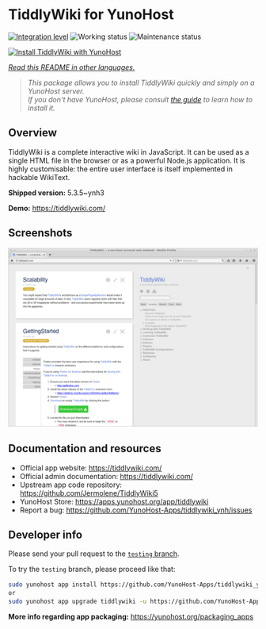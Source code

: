 <!--
N.B.: This README was automatically generated by <https://github.com/YunoHost/apps/tree/master/tools/readme_generator>
It shall NOT be edited by hand.
-->

# TiddlyWiki for YunoHost

[![Integration level](https://dash.yunohost.org/integration/tiddlywiki.svg)](https://ci-apps.yunohost.org/ci/apps/tiddlywiki/) ![Working status](https://ci-apps.yunohost.org/ci/badges/tiddlywiki.status.svg) ![Maintenance status](https://ci-apps.yunohost.org/ci/badges/tiddlywiki.maintain.svg)

[![Install TiddlyWiki with YunoHost](https://install-app.yunohost.org/install-with-yunohost.svg)](https://install-app.yunohost.org/?app=tiddlywiki)

*[Read this README in other languages.](./ALL_README.md)*

> *This package allows you to install TiddlyWiki quickly and simply on a YunoHost server.*  
> *If you don't have YunoHost, please consult [the guide](https://yunohost.org/install) to learn how to install it.*

## Overview

TiddlyWiki is a complete interactive wiki in JavaScript. It can be used as a single HTML file in the browser or as a powerful Node.js application. It is highly customisable: the entire user interface is itself implemented in hackable WikiText.

**Shipped version:** 5.3.5~ynh3

**Demo:** <https://tiddlywiki.com/>

## Screenshots

![Screenshot of TiddlyWiki](./doc/screenshots/screenshot.png)

## Documentation and resources

- Official app website: <https://tiddlywiki.com/>
- Official admin documentation: <https://tiddlywiki.com/>
- Upstream app code repository: <https://github.com/Jermolene/TiddlyWiki5>
- YunoHost Store: <https://apps.yunohost.org/app/tiddlywiki>
- Report a bug: <https://github.com/YunoHost-Apps/tiddlywiki_ynh/issues>

## Developer info

Please send your pull request to the [`testing` branch](https://github.com/YunoHost-Apps/tiddlywiki_ynh/tree/testing).

To try the `testing` branch, please proceed like that:

```bash
sudo yunohost app install https://github.com/YunoHost-Apps/tiddlywiki_ynh/tree/testing --debug
or
sudo yunohost app upgrade tiddlywiki -u https://github.com/YunoHost-Apps/tiddlywiki_ynh/tree/testing --debug
```

**More info regarding app packaging:** <https://yunohost.org/packaging_apps>
